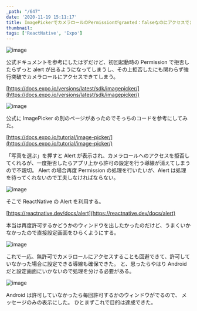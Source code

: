 ```yaml
---
_path: "/647"
date: '2020-11-19 15:11:17'
title: ImagePickerでカメラロールのPermissionがgranted：falseなのにアクセスできてしまう
thumbnail:
tags: ['ReactNative', 'Expo']
---
```

![image](/img/blog/contents/2020/11/image-5.png)

公式ドキュメントを参考にしたはずだけど、初回起動時の Permission で拒否したらずっと alert が出るようになってしまうし、その上拒否したにも関わらず強行突破でカメラロールにアクセスできてしまう。

[https://docs.expo.io/versions/latest/sdk/imagepicker/](https://docs.expo.io/versions/latest/sdk/imagepicker/)

![image](/img/blog/contents/2020/11/image-6.png)

公式に ImagePicker の別のページがあったのでそっちのコードを参考にしてみた。

[https://docs.expo.io/tutorial/image-picker/](https://docs.expo.io/tutorial/image-picker/)

「写真を選ぶ」を押すと Alert が表示され、カメラロールへのアクセスを拒否してくれるが、一度拒否したらアプリ上から許可の設定を行う導線が消えてしまうので不親切。
Alert の場合再度 Permission の処理を行いたいが、Alert は処理を待ってくれないので工夫しなければならない。

![image](/img/blog/contents/2020/11/image-7.png)

そこで ReactNative の Alert を利用する。

[https://reactnative.dev/docs/alert](https://reactnative.dev/docs/alert)

本当は再度許可するかどうかのウィンドウを出したかったのだけど、うまくいかなかったので直接設定画面をひらくようにする。

![image](/img/blog/contents/2020/11/image-8.png)

これで一応、無許可でカメラロールにアクセスすることも回避できて、許可していなかった場合に設定できる導線も確保できた。
と、思ったらやはり Android だと設定画面にいかないので処理を分ける必要がある。

![image](/img/blog/contents/2020/11/image-9.png)

Android は許可していなかったら毎回許可するかのウィンドウがでるので、
メッセージのみの表示にした。
ひとまずこれで目的は達成できた。
